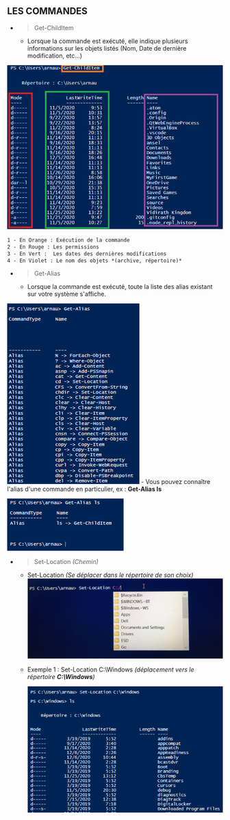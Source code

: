 ## LES COMMANDES

  - >Get-Childltem  
    -  Lorsque la commande est exécuté, elle indique plusieurs informations sur les objets listés (Nom, Date de dernière modification, etc...)
   
   ![](Images/Linux.PNG)

    1 - En Orange : Exécution de la commande
    2 - En Rouge : Les permissions 
    3 - En Vert :  Les dates des dernières modifications
    4 - En Violet : Le nom des objets *(archive, répertoire)* 



  - >Get-Alias
    - Lorsque la commande est exécuté, toute la liste des alias existant sur votre système s'affiche.

![](Images/Alias.PNG)
    -  Vous pouvez connaître l'alias d'une commande en particulier, ex : **Get-Alias ls**

![](Images/ls.PNG)

- >Set-Location *(Chemin)*
    - Set-Location *(Se déplacer dans le répertoire de son choix)*![](Images/image0.jpg)
    - Exemple 1 : Set-Location C:\Windows *(déplacement vers le répertoire **C:\Windows**)*

        ![](Images/Capture4.PNG)

